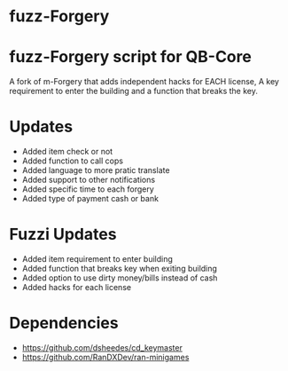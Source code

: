 # fuzz-Forgery

# fuzz-Forgery script for QB-Core
A fork of m-Forgery that adds independent hacks for EACH license, A key requirement to enter the building and a function that breaks the key.


# Updates
- Added item check or not
- Added function to call cops
- Added language to more pratic translate
- Added support to other notifications
- Added specific time to each forgery
- Added type of payment cash or bank
# Fuzzi Updates
- Added item requirement to enter building 
- Added function that breaks key when exiting building
- Added option to use dirty money/bills instead of cash
- Added hacks for each license 
 

 # Dependencies 
 - https://github.com/dsheedes/cd_keymaster
 - https://github.com/RanDXDev/ran-minigames
